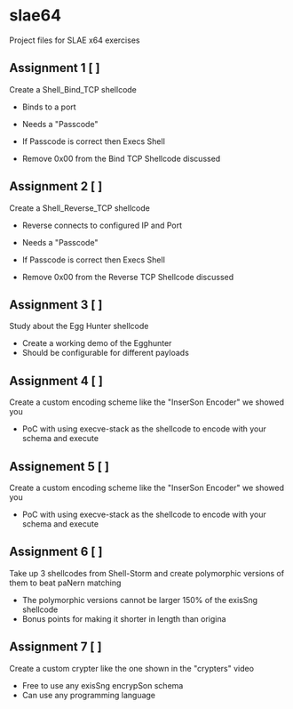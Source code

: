 # slae64

Project files for SLAE x64 exercises


## Assignment 1 [ ]
Create a Shell_Bind_TCP shellcode
- Binds to a port  
- Needs a "Passcode"  
- If Passcode is correct then Execs Shell 

- Remove 0x00 from the Bind TCP Shellcode
discussed 

## Assignment 2  [ ]
Create a Shell_Reverse_TCP shellcode
- Reverse connects to configured IP and Port 
- Needs a "Passcode"  
- If Passcode is correct then Execs Shell 

- Remove 0x00 from the Reverse TCP Shellcode
discussed

## Assignment 3 [ ]
Study about the Egg Hunter shellcode
- Create a working demo of the Egghunter
- Should be configurable for different payloads

## Assignment 4 [ ]
Create a custom encoding scheme like the 
"InserSon Encoder" we showed you 
- PoC with using execve-stack as the shellcode
to encode with your schema and execute 

## Assignement 5 [ ]
Create a custom encoding scheme like the 
"InserSon Encoder" we showed you 
- PoC with using execve-stack as the shellcode
to encode with your schema and execute 

## Assignment 6 [ ]
Take up 3 shellcodes from Shell-Storm and 
create polymorphic versions of them to beat 
paNern matching 
- The polymorphic versions cannot be larger 
150% of the exisSng shellcode
- Bonus points for making it shorter in length 
than origina

## Assignment 7 [ ]
Create a custom crypter like the one shown in 
the "crypters" video 
- Free to use any exisSng encrypSon schema 
- Can use any programming language
